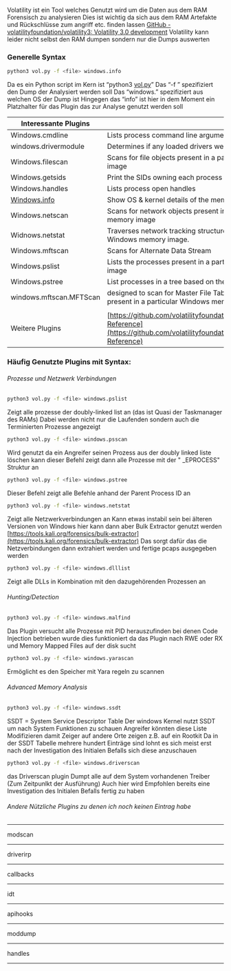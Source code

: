 Volatility ist ein Tool welches Genutzt wird um die Daten aus dem RAM Forensisch zu analysieren Dies ist wichtig da sich aus dem RAM Artefakte und Rückschlüsse zum angriff etc. finden lassen
[GitHub - volatilityfoundation/volatility3: Volatility 3.0 development](https://github.com/volatilityfoundation/volatility3)
Volatility kann leider nicht selbst den RAM dumpen sondern nur die Dumps auswerten

### Generelle Syntax

```bash
python3 vol.py -f <file> windows.info
```

Da es ein Python script im Kern ist “python3 [vol.py](http://vol.py)”
Das “-f <file>” spezifiziert den Dump der Analysiert werden soll
Das “windows.” spezifiziert aus welchen OS der Dump ist
Hingegen das “info” ist hier in dem Moment ein Platzhalter für das Plugin das zur Analyse genutzt werden soll

|Interessante Plugins||
|---|---|
|Windows.cmdline|Lists process command line arguments|
|windows.drivermodule|Determines if any loaded drivers were hidden by a rootkit|
|Windows.filescan|Scans for file objects present in a particular Windows memory image|
|Windows.getsids|Print the SIDs owning each process|
|Windows.handles|Lists process open handles|
|[Windows.info](http://windows.info/)|Show OS & kernel details of the memory sample being analyzed|
|Windows.netscan|Scans for network objects present in a particular Windows memory image|
|Widnows.netstat|Traverses network tracking structures present in a particular Windows memory image.|
|Windows.mftscan|Scans for Alternate Data Stream|
|Windows.pslist|Lists the processes present in a particular Windows memory image|
|Windows.pstree|List processes in a tree based on their parent process ID|
|windows.mftscan.MFTScan|designed to scan for Master File Table (MFT) FILE objects present in a particular Windows memory image|
|||
|Weitere Plugins|[https://github.com/volatilityfoundation/volatility/wiki/Command-Reference](https://github.com/volatilityfoundation/volatility/wiki/Command-Reference)|


### Häufig Genutzte Plugins mit Syntax:

###### Prozesse und Netzwerk Verbindungen

```bash
python3 vol.py -f <file> windows.pslist
```

Zeigt alle prozesse der doubly-linked list an (das ist Quasi der Taskmanager des RAMs) Dabei werden nicht nur die Laufenden sondern auch die Terminierten Prozesse angezeigt

```bash
python3 vol.py -f <file> windows.psscan
```

Wird genutzt da ein Angreifer seinen Prozess aus der doubly linked liste löschen kann dieser Befehl zeigt dann alle Prozesse mit der " _EPROCESS" Struktur an

```bash
python3 vol.py -f <file> windows.pstree
```

Dieser Befehl zeigt alle Befehle anhand der Parent Process ID an

```bash
python3 vol.py -f <file> windows.netstat
```

Zeigt alle Netzwerkverbindungen an Kann etwas instabil sein bei älteren Versionen von Windows hier kann dann aber Bulk Extractor genutzt werden [https://tools.kali.org/forensics/bulk-extractor](https://tools.kali.org/forensics/bulk-extractor) Das sorgt dafür das die Netzverbindungen dann extrahiert werden und fertige pcaps ausgegeben werden

```bash
python3 vol.py -f <file> windows.dlllist
```

Zeigt alle DLLs in Kombination mit den dazugehörenden Prozessen an





###### Hunting/Detection

```bash
python3 vol.py -f <file> windows.malfind
```

Das Plugin versucht alle Prozesse mit PID herauszufinden bei denen Code Injection betrieben wurde dies funktioniert da das Plugin nach RWE oder RX und Memory Mapped Files auf der disk sucht

```bash
python3 vol.py -f <file> windows.yarascan
```

Ermöglicht es den Speicher mit Yara regeln zu scannen





###### Advanced Memory Analysis

```bash
python3 vol.py -f <file> windows.ssdt
```

SSDT = System Service Descriptor Table Der windows Kernel nutzt SSDT um nach System Funktionen zu schauen Angreifer könnten diese Liste Modifizieren damit Zeiger auf andere Orte zeigen z.B. auf ein Rootkit Da in der SSDT Tabelle mehrere hundert Einträge sind lohnt es sich meist erst nach der Investigation des Initialen Befalls sich diese anzuschauen

```bash
python3 vol.py -f <file> windows.driverscan
```

das Driverscan plugin Dumpt alle auf dem System vorhandenen Treiber (Zum Zeitpunlkt der Ausführung) Auch hier wird Empfohlen bereits eine Investigation des Initialen Befalls fertig zu haben




###### Andere Nützliche Plugins zu denen ich noch keinen Eintrag habe

---

modscan

---

driverirp

---

callbacks

---

idt

---

apihooks

---

moddump

---

handles

---